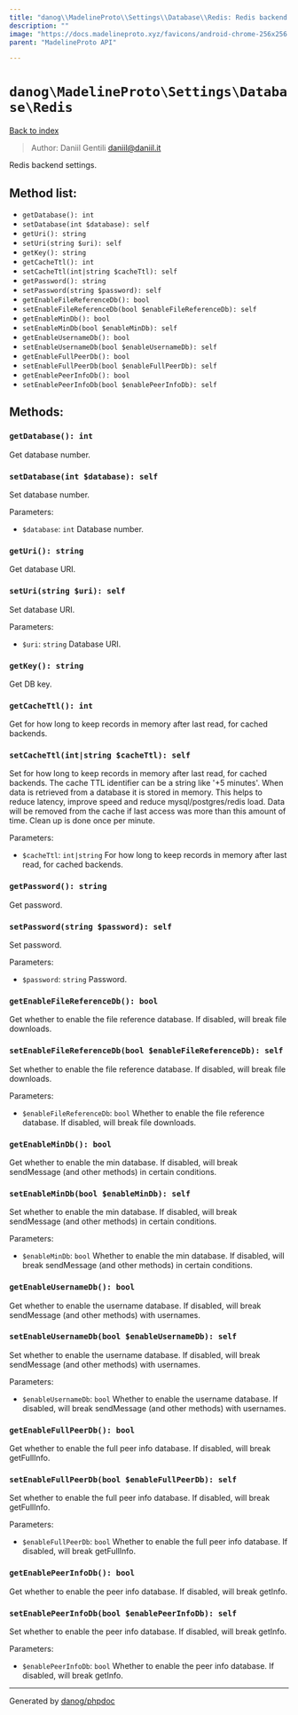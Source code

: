 ```yaml
---
title: "danog\\MadelineProto\\Settings\\Database\\Redis: Redis backend settings."
description: ""
image: "https://docs.madelineproto.xyz/favicons/android-chrome-256x256.png"
parent: "MadelineProto API"

---
```

# `danog\MadelineProto\Settings\Database\Redis`
[Back to index](../../../../index.md)

> Author: Daniil Gentili <daniil@daniil.it>  
  

Redis backend settings.  




## Method list:
* `getDatabase(): int`
* `setDatabase(int $database): self`
* `getUri(): string`
* `setUri(string $uri): self`
* `getKey(): string`
* `getCacheTtl(): int`
* `setCacheTtl(int|string $cacheTtl): self`
* `getPassword(): string`
* `setPassword(string $password): self`
* `getEnableFileReferenceDb(): bool`
* `setEnableFileReferenceDb(bool $enableFileReferenceDb): self`
* `getEnableMinDb(): bool`
* `setEnableMinDb(bool $enableMinDb): self`
* `getEnableUsernameDb(): bool`
* `setEnableUsernameDb(bool $enableUsernameDb): self`
* `getEnableFullPeerDb(): bool`
* `setEnableFullPeerDb(bool $enableFullPeerDb): self`
* `getEnablePeerInfoDb(): bool`
* `setEnablePeerInfoDb(bool $enablePeerInfoDb): self`

## Methods:
### `getDatabase(): int`

Get database number.



### `setDatabase(int $database): self`

Set database number.


Parameters:

* `$database`: `int` Database number.  



### `getUri(): string`

Get database URI.



### `setUri(string $uri): self`

Set database URI.


Parameters:

* `$uri`: `string` Database URI.  



### `getKey(): string`

Get DB key.



### `getCacheTtl(): int`

Get for how long to keep records in memory after last read, for cached backends.



### `setCacheTtl(int|string $cacheTtl): self`

Set for how long to keep records in memory after last read, for cached backends.
The cache TTL identifier can be a string like '+5 minutes'.
When data is retrieved from a database it is stored in memory.
This helps to reduce latency, improve speed and reduce mysql/postgres/redis load.
Data will be removed from the cache if last access was more than this amount of time.
Clean up is done once per minute.

Parameters:

* `$cacheTtl`: `int|string` For how long to keep records in memory after last read, for cached backends.  



### `getPassword(): string`

Get password.



### `setPassword(string $password): self`

Set password.


Parameters:

* `$password`: `string` Password.  



### `getEnableFileReferenceDb(): bool`

Get whether to enable the file reference database. If disabled, will break file downloads.



### `setEnableFileReferenceDb(bool $enableFileReferenceDb): self`

Set whether to enable the file reference database. If disabled, will break file downloads.


Parameters:

* `$enableFileReferenceDb`: `bool` Whether to enable the file reference database. If disabled, will break file downloads.  



### `getEnableMinDb(): bool`

Get whether to enable the min database. If disabled, will break sendMessage (and other methods) in certain conditions.



### `setEnableMinDb(bool $enableMinDb): self`

Set whether to enable the min database. If disabled, will break sendMessage (and other methods) in certain conditions.


Parameters:

* `$enableMinDb`: `bool` Whether to enable the min database. If disabled, will break sendMessage (and other methods) in certain conditions.  



### `getEnableUsernameDb(): bool`

Get whether to enable the username database. If disabled, will break sendMessage (and other methods) with usernames.



### `setEnableUsernameDb(bool $enableUsernameDb): self`

Set whether to enable the username database. If disabled, will break sendMessage (and other methods) with usernames.


Parameters:

* `$enableUsernameDb`: `bool` Whether to enable the username database. If disabled, will break sendMessage (and other methods) with usernames.  



### `getEnableFullPeerDb(): bool`

Get whether to enable the full peer info database. If disabled, will break getFullInfo.



### `setEnableFullPeerDb(bool $enableFullPeerDb): self`

Set whether to enable the full peer info database. If disabled, will break getFullInfo.


Parameters:

* `$enableFullPeerDb`: `bool` Whether to enable the full peer info database. If disabled, will break getFullInfo.  



### `getEnablePeerInfoDb(): bool`

Get whether to enable the peer info database. If disabled, will break getInfo.



### `setEnablePeerInfoDb(bool $enablePeerInfoDb): self`

Set whether to enable the peer info database. If disabled, will break getInfo.


Parameters:

* `$enablePeerInfoDb`: `bool` Whether to enable the peer info database. If disabled, will break getInfo.  



---
Generated by [danog/phpdoc](https://phpdoc.daniil.it)

